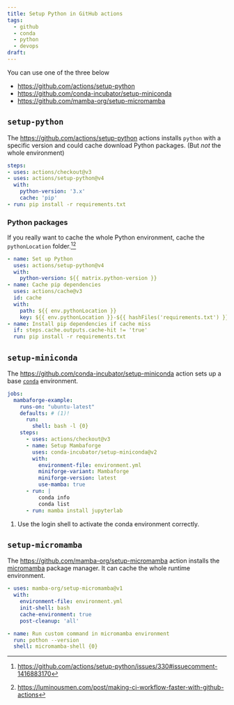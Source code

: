 ```yaml
---
title: Setup Python in GitHub actions
tags:
  - github
  - conda
  - python
  - devops
draft:
---
```


You can use one of the three below

+ https://github.com/actions/setup-python
+ https://github.com/conda-incubator/setup-miniconda
+ https://github.com/mamba-org/setup-micromamba

## `setup-python`

The https://github.com/actions/setup-python actions installs `python` with a specific version and could cache download Python packages. (But *not* the whole environment)

```yaml
steps:
- uses: actions/checkout@v3
- uses: actions/setup-python@v4
  with:
    python-version: '3.x'
    cache: 'pip'
- run: pip install -r requirements.txt
```

### Python packages

If you really want to cache the whole Python environment, cache the `pythonLocation` folder.[^1][^2]

```yaml
- name: Set up Python
  uses: actions/setup-python@v4
  with:
    python-version: ${{ matrix.python-version }}
- name: Cache pip dependencies
  uses: actions/cache@v3
  id: cache
  with:
    path: ${{ env.pythonLocation }}
    key: ${{ env.pythonLocation }}-${{ hashFiles('requirements.txt') }}
- name: Install pip dependencies if cache miss
  if: steps.cache.outputs.cache-hit != 'true'
  run: pip install -r requirements.txt
```

[^1]: https://github.com/actions/setup-python/issues/330#issuecomment-1416883170
[^2]: https://luminousmen.com/post/making-ci-workflow-faster-with-github-actions

## `setup-miniconda`

The https://github.com/conda-incubator/setup-miniconda action sets up a base [`conda`](https://docs.conda.io/projects/conda/en/latest/) environment.

```yaml
jobs:
  mambaforge-example:
    runs-on: "ubuntu-latest"
    defaults: # (1)!
      run:
        shell: bash -l {0}
    steps:
      - uses: actions/checkout@v3
      - name: Setup Mambaforge
        uses: conda-incubator/setup-miniconda@v2
        with:
          environment-file: environment.yml
          miniforge-variant: Mambaforge
          miniforge-version: latest
          use-mamba: true
      - run: |
          conda info
          conda list
      - run: mamba install jupyterlab
```

1. Use the login shell to activate the conda environment correctly.

## `setup-micromamba`

The https://github.com/mamba-org/setup-micromamba action installs the [micromamba](https://github.com/mamba-org/mamba#micromamba) package manager. It can cache the whole runtime environment.

```yaml
- uses: mamba-org/setup-micromamba@v1
  with:
    environment-file: environment.yml
    init-shell: bash
    cache-environment: true
    post-cleanup: 'all'

- name: Run custom command in micromamba environment
  run: pothon --version
  shell: micromamba-shell {0}
```
